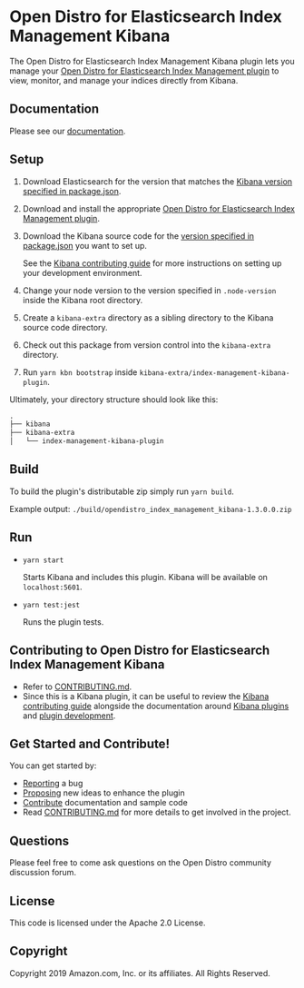 # Open Distro for Elasticsearch Index Management Kibana

The Open Distro for Elasticsearch Index Management Kibana plugin lets you manage your [Open Distro for Elasticsearch Index Management plugin](https://github.com/opendistro-for-elasticsearch/index-management) to view, monitor, and manage your indices directly from Kibana.

## Documentation

Please see our [documentation](https://opendistro.github.io/for-elasticsearch-docs/).

## Setup

1. Download Elasticsearch for the version that matches the [Kibana version specified in package.json](./package.json#L9).
1. Download and install the appropriate [Open Distro for Elasticsearch Index Management plugin](https://github.com/opendistro-for-elasticsearch/index-management).
1. Download the Kibana source code for the [version specified in package.json](./package.json#L9) you want to set up.

   See the [Kibana contributing guide](https://github.com/elastic/kibana/blob/master/CONTRIBUTING.md#setting-up-your-development-environment) for more instructions on setting up your development environment.
   
1. Change your node version to the version specified in `.node-version` inside the Kibana root directory.
1. Create a `kibana-extra` directory as a sibling directory to the Kibana source code directory.
1. Check out this package from version control into the `kibana-extra` directory.
1. Run `yarn kbn bootstrap` inside `kibana-extra/index-management-kibana-plugin`.

Ultimately, your directory structure should look like this:

```md
.
├── kibana
├── kibana-extra
│   └── index-management-kibana-plugin
```


## Build

To build the plugin's distributable zip simply run `yarn build`.

Example output: `./build/opendistro_index_management_kibana-1.3.0.0.zip`


## Run

- `yarn start`

  Starts Kibana and includes this plugin. Kibana will be available on `localhost:5601`.

- `yarn test:jest`

  Runs the plugin tests.

## Contributing to Open Distro for Elasticsearch Index Management Kibana

- Refer to [CONTRIBUTING.md](./CONTRIBUTING.md).
- Since this is a Kibana plugin, it can be useful to review the [Kibana contributing guide](https://github.com/elastic/kibana/blob/master/CONTRIBUTING.md) alongside the documentation around [Kibana plugins](https://www.elastic.co/guide/en/kibana/master/kibana-plugins.html) and [plugin development](https://www.elastic.co/guide/en/kibana/master/plugin-development.html).

## Get Started and Contribute!

You can get started by:
- [Reporting](https://github.com/opendistro-for-elasticsearch/index-management-kibana-plugin/issues) a bug
- [Proposing](https://github.com/opendistro-for-elasticsearch/index-management-kibana-plugin/issues) new ideas to enhance the plugin
- [Contribute](https://github.com/opendistro-for-elasticsearch/index-management-kibana-plugin/issues) documentation and sample code
- Read [CONTRIBUTING.md](./CONTRIBUTING.md) for more details to get involved in the project.

## Questions

Please feel free to come ask questions on the Open Distro community discussion forum.

## License

This code is licensed under the Apache 2.0 License. 

## Copyright

Copyright 2019 Amazon.com, Inc. or its affiliates. All Rights Reserved.


